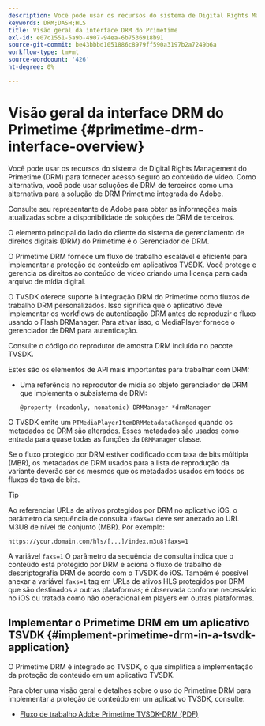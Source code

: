 ```yaml
---
description: Você pode usar os recursos do sistema de Digital Rights Management do Primetime (DRM) para fornecer acesso seguro ao conteúdo de vídeo. Como alternativa, você pode usar soluções de DRM de terceiros como uma alternativa para a solução de DRM Primetime integrada do Adobe.
keywords: DRM;DASH;HLS
title: Visão geral da interface DRM do Primetime
exl-id: e07c1551-5a9b-4907-94ea-6b7536918b91
source-git-commit: be43bbbd1051886c8979ff590a3197b2a7249b6a
workflow-type: tm+mt
source-wordcount: '426'
ht-degree: 0%

---
```


# Visão geral da interface DRM do Primetime {#primetime-drm-interface-overview}

Você pode usar os recursos do sistema de Digital Rights Management do Primetime (DRM) para fornecer acesso seguro ao conteúdo de vídeo. Como alternativa, você pode usar soluções de DRM de terceiros como uma alternativa para a solução de DRM Primetime integrada do Adobe.

<!--<a id="section_4DD54E085AB345FE9BE00865E56B28DB"></a>-->

Consulte seu representante de Adobe para obter as informações mais atualizadas sobre a disponibilidade de soluções de DRM de terceiros.

O elemento principal do lado do cliente do sistema de gerenciamento de direitos digitais (DRM) do Primetime é o Gerenciador de DRM.

O Primetime DRM fornece um fluxo de trabalho escalável e eficiente para implementar a proteção de conteúdo em aplicativos TVSDK. Você protege e gerencia os direitos ao conteúdo de vídeo criando uma licença para cada arquivo de mídia digital.

O TVSDK oferece suporte à integração DRM do Primetime como fluxos de trabalho DRM personalizados. Isso significa que o aplicativo deve implementar os workflows de autenticação DRM antes de reproduzir o fluxo usando o Flash DRManager. Para ativar isso, o MediaPlayer fornece o gerenciador de DRM para autenticação.

Consulte o código do reprodutor de amostra DRM incluído no pacote TVSDK.

Estes são os elementos de API mais importantes para trabalhar com DRM:

* Uma referência no reprodutor de mídia ao objeto gerenciador de DRM que implementa o subsistema de DRM:

   ```
   @property (readonly, nonatomic) DRMManager *drmManager
   ```

<!--<a id="section_F986DB1EDD6F44CD8E57419CCA0921E8"></a>-->

O TVSDK emite um `PTMediaPlayerItemDRMMetadataChanged` quando os metadados de DRM são alterados. Esses metadados são usados como entrada para quase todas as funções da `DRMManager` classe.

<!--<a id="section_223DCF63BAB6438792A85352A79044CC"></a>-->

Se o fluxo protegido por DRM estiver codificado com taxa de bits múltipla (MBR), os metadados de DRM usados para a lista de reprodução da variante deverão ser os mesmos que os metadados usados em todos os fluxos de taxa de bits.

>[!TIP]
>
>Ao referenciar URLs de ativos protegidos por DRM no aplicativo iOS, o parâmetro da sequência de consulta `?faxs=1` deve ser anexado ao URL M3U8 de nível de conjunto (MBR). Por exemplo:

```
https://your.domain.com/hls/[...]/index.m3u8?faxs=1
```

A variável `faxs=1` O parâmetro da sequência de consulta indica que o conteúdo está protegido por DRM e aciona o fluxo de trabalho de descriptografia DRM de acordo com o TVSDK do iOS. Também é possível anexar a variável `faxs=1` tag em URLs de ativos HLS protegidos por DRM que são destinados a outras plataformas; é observada conforme necessário no iOS ou tratada como não operacional em players em outras plataformas.

## Implementar o Primetime DRM em um aplicativo TSVDK {#implement-primetime-drm-in-a-tsvdk-application}

O Primetime DRM é integrado ao TVSDK, o que simplifica a implementação da proteção de conteúdo em um aplicativo TVSDK.

Para obter uma visão geral e detalhes sobre o uso do Primetime DRM para implementar a proteção de conteúdo em um aplicativo TVSDK, consulte:

* [Fluxo de trabalho Adobe Primetime TVSDK-DRM (PDF)](https://helpx.adobe.com/content/dam/help/en/primetime/drm/drm_tvsdk_drm_workflow.pdf)
